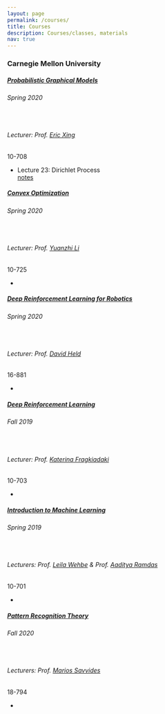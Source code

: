 ```yaml
---
layout: page
permalink: /courses/
title: Courses
description: Courses/classes, materials
nav: true
---
```



<article>
    <h3 id="carnegie-mellon-university">Carnegie Mellon University</h3>

<div class="card class mt-3">
  <div class="p-3">
    <div class="row">
      <div class="col-sm-10">
        <h5 class="card-title"><a href="https://www.cs.cmu.edu/~epxing/Class/10708-20/index.html" target="_blank">Probabilistic Graphical Models</a></h5>
        <h6 class="card-subtitle font-italic">Spring 2020</h6><br />
        <h6 class="card-subtitle font-italic">Lecturer: Prof. <a href="http://www.cs.cmu.edu/~epxing/" target="_blank">Eric Xing</a></h6>
      </div>
      <div class="col-sm-2 text-sm-right">
        <span class="badge">
          10-708
        </span>
      </div>
    </div>
    <ul class="card-text font-weight-light list-group list-group-flush">
      <li class="list-group-item">
        <div class="row">
          <div class="col-sm-9">
            Lecture 23: Dirichlet Process
          </div>
          <div class="col-sm-3">
            <a href="https://www.cs.cmu.edu/~epxing/Class/10708-20/scribe/lec23_scribe.pdf" target="_blank">notes</a>&nbsp;
          </div>
        </div>
      </li>
    </ul>
    
  </div>
</div>

<div class="card class mt-3">
  <div class="p-3">
    <div class="row">
      <div class="col-sm-10">
        <h5 class="card-title"><a href="http://www.andrew.cmu.edu/user/yuanzhil/cov.html" target="_blank">Convex Optimization</a></h5>
        <h6 class="card-subtitle font-italic">Spring 2020</h6>
        <br />
        <h6 class="card-subtitle font-italic">Lecturer: Prof. <a href="http://www.andrew.cmu.edu/user/yuanzhil/" target="_blank">Yuanzhi Li</a></h6>
      </div>
      <div class="col-sm-2 text-sm-right">
        <span class="badge">
          10-725
        </span>
      </div>
    </div>
    <ul class="card-text font-weight-light list-group list-group-flush">
      <li class="list-group-item">
      </li>
    </ul>
    
  </div>
</div>

<div class="card class mt-3">
  <div class="p-3">
    <div class="row">
      <div class="col-sm-10">
        <h5 class="card-title"><a href="https://sites.google.com/view/16-881-cmu/home" target="_blank">Deep Reinforcement Learning for Robotics</a></h5>
        <h6 class="card-subtitle font-italic">Spring 2020</h6>
        <br />
        <h6 class="card-subtitle font-italic">Lecturer: Prof. <a href="https://davheld.github.io/" target="_blank">David Held</a></h6>
      </div>
      <div class="col-sm-2 text-sm-right">
        <span class="badge">
          16-881
        </span>
      </div>
    </div>
    <ul class="card-text font-weight-light list-group list-group-flush">
      <li class="list-group-item">
      </li>
    </ul>
    
  </div>
</div>

<div class="card class mt-3">
  <div class="p-3">
    <div class="row">
      <div class="col-sm-10">
        <h5 class="card-title"><a href="https://cmudeeprl.github.io/703website/" target="_blank">Deep Reinforcement Learning</a></h5>
        <h6 class="card-subtitle font-italic">Fall 2019</h6>
        <br />
        <h6 class="card-subtitle font-italic">Lecturer: Prof. <a href="https://www.cs.cmu.edu/~katef/" target="_blank">Katerina Fragkiadaki</a></h6>
      </div>
      <div class="col-sm-2 text-sm-right">
        <span class="badge">
          10-703
        </span>
      </div>
    </div>
    <ul class="card-text font-weight-light list-group list-group-flush">
      <li class="list-group-item">
      </li>
    </ul>
    
  </div>
</div>

<div class="card class mt-3">
  <div class="p-3">
    <div class="row">
      <div class="col-sm-10">
        <h5 class="card-title"><a href="https://www.cs.cmu.edu/~lwehbe/10701_S19/" target="_blank">Introduction to Machine Learning</a></h5>
        <h6 class="card-subtitle font-italic">Spring 2019</h6>
        <br />
        <h6 class="card-subtitle font-italic">Lecturers: Prof. <a href="https://www.cs.cmu.edu/~lwehbe/" target="_blank">Leila Wehbe</a> & Prof. <a href="https://www.stat.cmu.edu/~aramdas/" target="_blank">Aaditya Ramdas</a> </h6>
      </div>
      <div class="col-sm-2 text-sm-right">
        <span class="badge">
          10-701
        </span>
      </div>
    </div>
    <ul class="card-text font-weight-light list-group list-group-flush">
      <li class="list-group-item">
      </li>
    </ul>
    
  </div>
</div>

<div class="card class mt-3">
  <div class="p-3">
    <div class="row">
      <div class="col-sm-10">
        <h5 class="card-title"><a href="https://courses.ece.cmu.edu/18794" target="_blank">Pattern Recognition Theory</a></h5>
        <h6 class="card-subtitle font-italic">Fall 2020</h6>
        <br />
        <h6 class="card-subtitle font-italic">Lecturers: Prof. <a href="https://www.ece.cmu.edu/directory/bios/savvides-marios.html" target="_blank">Marios Savvides</a> </h6>
      </div>
      <div class="col-sm-2 text-sm-right">
        <span class="badge">
          18-794
        </span>
      </div>
    </div>
    <ul class="card-text font-weight-light list-group list-group-flush">
      <li class="list-group-item">
      </li>
    </ul>
    
  </div>
</div>

<p><br /></p>

<!-- <h3 id="older-stuff">Older stuff</h3>

<ul>
  <li>(Spring, 2014-2015): CS229: Machine Learning at <a href="https://www.kaust.edu.sa/en" target="\_blank">KAUST</a> with Xiangliang Zhang.</li>
  <li>ACM Python tutorials: <a href="https://alshedivat.github.io/ACM-Python-Tutorials-KAUST-2014/" target="\_blank">Spring 2014</a> and <a href="https://alshedivat.github.io/ACM-Python-Tutorials-KAUST-2015/" target="\_blank">Spring 2015</a>.</li>
</ul> -->

  </article>